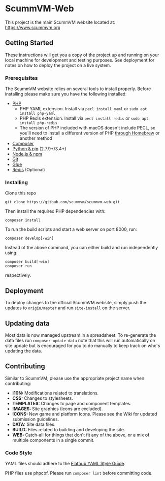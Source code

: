 # ScummVM-Web

This project is the main ScummVM website located at: https://www.scummvm.org

## Getting Started

These instructions will get you a copy of the project up and running on your
local machine for development and testing purposes. See deployment for notes
on how to deploy the project on a live system.

### Prerequisites

The ScummVM website relies on several tools to install properly.
Before installing please make sure you have the following installed:

* [PHP](https://www.php.net/manual/en/install.php)
  * PHP YAML extension. Install via `pecl install yaml` or `sudo apt install php-yaml`
  * PHP Redis extension. Install via `pecl install redis` or `sudo apt install php-redis`
  * The version of PHP included with macOS doesn't include PECL, so you'll need to install a different version of PHP [through Homebrew](https://formulae.brew.sh/formula/php) or another method
* [Composer](https://getcomposer.org/)
* [Python & pip](https:˙//www.python.org/) (2.7.9+/3.4+)
* [Node.js & npm](https://nodejs.org/)
* [Git](https://git-scm.com/)
* [Glue](https://glue.readthedocs.io/en/latest/installation.html)
* [Redis](https://redis.io/) (Optional)

### Installing

Clone this repo

```
git clone https://github.com/scummvm/scummvm-web.git
```

Then install the required PHP dependencies with:

```
composer install
```

To run the build scripts and start a web server on port 8000, run:

```
composer develop[-win]
```

Instead of the above command, you can either build and run independently using:
```
composer build[-win]
composer run
```
respectively.

## Deployment

To deploy changes to the official ScummVM website, simply push the updates to `origin/master` and
run `site-install` on the server.

## Updating data

Most data is now managed upstream in a spreadsheet. To re-generate the data files
run `composer update-data` note that this will run automatically on site update
but is encouraged for you to do manually to keep track on who's updating the
data.

## Contributing

Similar to ScummVM, please use the appropriate project name when contributing:
* **I10N:** Modifications related to translations.
* **CSS:** Changes to stylesheets.
* **TEMPLATES:** Changes to page and component templates.
* **IMAGES:** Site graphics (Icons are excluded).
* **ICONS:** New game and platform Icons. Please see the Wiki for updated
submission guidelines.
* **DATA:** Site data files.
* **BUILD:** Files related to building and developing the site.
* **WEB:** Catch-all for things that don't fit any of the above, or a mix of
multiple components in a single commit.

### Code Style

YAML files should adhere to the [Flathub YAML Style Guide](https://github.com/flathub/flathub/wiki/YAML-Style-Guide).

PHP files use phpcbf. Please run `composer lint` before committing code.
